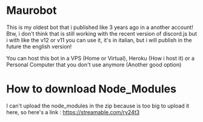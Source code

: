 # Maurobot

This is my oldest bot that i published like 3 years ago in a another account!
Btw, i don't think that is still working with the recent version of discord.js but i with like the v12 or v11 you can use it, it's in italian, but i will publish in the future the english version!

You can host this bot in a VPS (Home or Virtual), Heroku (How i host it) or a Personal Computer that you don't use anymore (Another good option)

# How to download Node_Modules 

I can't upload the node_modules in the zip because is too big to upload it here, so here's a link : https://streamable.com/ry24t3
